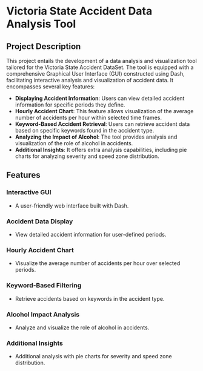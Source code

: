 # Victoria State Accident Data Analysis Tool

## Project Description
This project entails the development of a data analysis and visualization tool tailored for the Victoria State Accident DataSet. The tool is equipped with a comprehensive Graphical User Interface (GUI) constructed using Dash, facilitating interactive analysis and visualization of accident data. It encompasses several key features:

- **Displaying Accident Information**: Users can view detailed accident information for specific periods they define.
- **Hourly Accident Chart**: This feature allows visualization of the average number of accidents per hour within selected time frames.
- **Keyword-Based Accident Retrieval**: Users can retrieve accident data based on specific keywords found in the accident type.
- **Analyzing the Impact of Alcohol**: The tool provides analysis and visualization of the role of alcohol in accidents.
- **Additional Insights**: It offers extra analysis capabilities, including pie charts for analyzing severity and speed zone distribution.

## Features

### Interactive GUI
- A user-friendly web interface built with Dash.

### Accident Data Display
- View detailed accident information for user-defined periods.

### Hourly Accident Chart
- Visualize the average number of accidents per hour over selected periods.

### Keyword-Based Filtering
- Retrieve accidents based on keywords in the accident type.

### Alcohol Impact Analysis
- Analyze and visualize the role of alcohol in accidents.

### Additional Insights
- Additional analysis with pie charts for severity and speed zone distribution.

